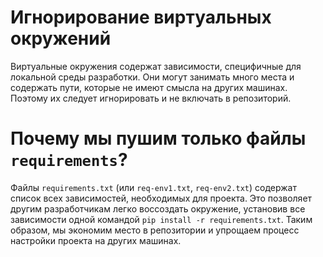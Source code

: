 # Игнорирование виртуальных окружений

Виртуальные окружения содержат зависимости, специфичные для локальной среды разработки. 
Они могут занимать много места и содержать пути, которые не имеют смысла на других машинах. 
Поэтому их следует игнорировать и не включать в репозиторий.

# Почему мы пушим только файлы `requirements`?

Файлы `requirements.txt` (или `req-env1.txt`, `req-env2.txt`) содержат список всех зависимостей, необходимых для проекта. 
Это позволяет другим разработчикам легко воссоздать окружение, установив все зависимости одной командой `pip install -r requirements.txt`. 
Таким образом, мы экономим место в репозитории и упрощаем процесс настройки проекта на других машинах.
